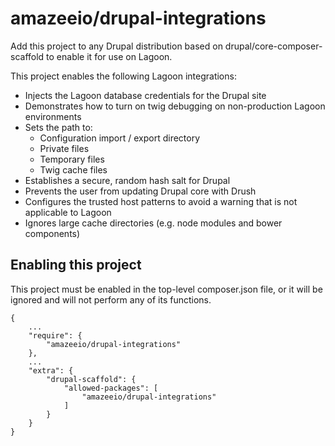 # amazeeio/drupal-integrations

Add this project to any Drupal distribution based on drupal/core-composer-scaffold to enable it for use on Lagoon.

This project enables the following Lagoon integrations:

- Injects the Lagoon database credentials for the Drupal site
- Demonstrates how to turn on twig debugging on non-production Lagoon environments
- Sets the path to:
  - Configuration import / export directory
  - Private files
  - Temporary files
  - Twig cache files
- Establishes a secure, random hash salt for Drupal
- Prevents the user from updating Drupal core with Drush
- Configures the trusted host patterns to avoid a warning that is not applicable to Lagoon
- Ignores large cache directories (e.g. node modules and bower components)

## Enabling this project

This project must be enabled in the top-level composer.json file, or it will be ignored and will not perform any of its functions.
```
{
    ...
    "require": {
        "amazeeio/drupal-integrations"
    },
    ...
    "extra": {
        "drupal-scaffold": {
            "allowed-packages": [
                "amazeeio/drupal-integrations"
            ]
        }
    }
}
```
